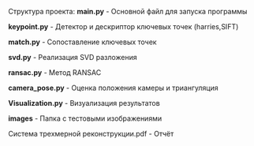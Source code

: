 Структура проекта:
**main.py**                 - Основной файл для запуска программы

**keypoint.py**          -  Детектор и дескриптор ключевых точек (harries,SIFT)

**match.py**               - Сопоставление ключевых точек

**svd.py**                     - Реализация SVD разложения

**ransac.py**               - Метод RANSAC

**camera_pose.py**   - Оценка положения камеры и триангуляция

**Visualization.py**    - Визуализация результатов

**images**                    - Папка с тестовыми изображениями

Система трехмерной реконструкции.pdf - Отчёт

